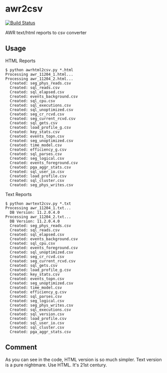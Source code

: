 awr2csv
=======
[![Build Status](https://travis-ci.org/yasushiyy/awr2csv.svg?branch=master)](https://travis-ci.org/yasushiyy/awr2csv)

AWR text/html reports to csv converter

## Usage

HTML Reports
```
$ python awrhtml2csv.py *.html
Processing awr_11204_1.html...
Processing awr_11204_2.html...
  Created: seg_phys_reads.csv
  Created: sql_reads.csv
  Created: sql_elapsed.csv
  Created: events_background.csv
  Created: sql_cpu.csv
  Created: sql_executions.csv
  Created: sql_unoptimized.csv
  Created: seg_cr_rcvd.csv
  Created: seg_current_rcvd.csv
  Created: sql_gets.csv
  Created: load_profile_g.csv
  Created: key_stats.csv
  Created: events_topn.csv
  Created: seg_unoptimized.csv
  Created: time_model.csv
  Created: efficiency_g.csv
  Created: sql_parses.csv
  Created: seg_logical.csv
  Created: events_foreground.csv
  Created: pga_aggr_stats.csv
  Created: sql_user_io.csv
  Created: load_profile.csv
  Created: sql_cluster.csv
  Created: seg_phys_writes.csv
```

Text Reports
```
$ python awrtext2csv.py *.txt
Processing awr_11204_1.txt...
  DB Version: 11.2.0.4.0
Processing awr_11204_2.txt...
  DB Version: 11.2.0.4.0
  Created: seg_phys_reads.csv
  Created: sql_reads.csv
  Created: sql_elapsed.csv
  Created: events_background.csv
  Created: sql_cpu.csv
  Created: events_foreground.csv
  Created: sql_unoptimized.csv
  Created: seg_cr_rcvd.csv
  Created: seg_current_rcvd.csv
  Created: sql_gets.csv
  Created: load_profile_g.csv
  Created: key_stats.csv
  Created: events_topn.csv
  Created: seg_unoptimized.csv
  Created: time_model.csv
  Created: efficiency_g.csv
  Created: sql_parses.csv
  Created: seg_logical.csv
  Created: seg_phys_writes.csv
  Created: sql_executions.csv
  Created: sql_version.csv
  Created: load_profile.csv
  Created: sql_user_io.csv
  Created: sql_cluster.csv
  Created: pga_aggr_stats.csv
```

## Comment

As you can see in the code, HTML version is so much simpler.  Text version is a pure nightmare.  Use HTML.  It's 21st century.

